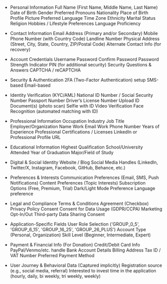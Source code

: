 - Personal Information
Full Name (First Name, Middle Name, Last Name)
Date of Birth
Gender
Preferred Pronouns
Nationality
Place of Birth
Profile Picture
Preferred Language
Time Zone
Ethnicity
Marital Status
Religion
Hobbies / Lifestyle Preferences
Language Proficiency

- Contact Information
Email Address (Primary and/or Secondary)
Mobile Phone Number (with Country Code)
Landline Number
Physical Address (Street, City, State, Country, ZIP/Postal Code)
Alternate Contact Info (for recovery)

- Account Credentials
Username
Password
Confirm Password
Password Strength Indicator
PIN (for additional security)
Security Questions & Answers
CAPTCHA / reCAPTCHA

- Security & Authentication
2FA (Two-Factor Authentication) setup
SMS-based
Email-based


- Identity Verification (KYC/AML)
National ID Number / Social Security Number
Passport Number
Driver’s License Number
Upload ID Document(s) (photo scan)
Selfie with ID
Video Verification
Face Recognition (automated matching with ID)

- Professional Information
Occupation
Industry
Job Title
Employer/Organization Name
Work Email
Work Phone Number
Years of Experience
Professional Certifications / Licenses
LinkedIn or Professional Profile URL

- Educational Information
Highest Qualification
School/University Attended
Year of Graduation
Major/Field of Study

- Digital & Social Identity
Website / Blog
Social Media Handles (LinkedIn, Twitter/X, Instagram, Facebook, GitHub, Behance, etc.)

- Preferences & Interests
Communication Preferences (Email, SMS, Push Notifications)
Content Preferences (Topic Interests)
Subscription Options (Free, Premium, Trial)
Dark/Light Mode Preference
Language preference

- Legal and Compliance
Terms & Conditions Agreement (Checkbox)
Privacy Policy Consent
Consent for Data Usage (GDPR/CCPA)
Marketing Opt-In/Out
Third-party Data Sharing Consent

- Application-Specific Fields
User Role Selection ('GROUP_0_5', 'GROUP_6_15', 'GROUP_16_25', 'GROUP_26_PLUS')
Account Type (Personal, Organization)
Skill Level (Beginner, Intermediate, Expert)


- Payment & Financial Info (For Donation)
Credit/Debit Card Info
PayPal/Venmo/etc. handle
Bank Account Details
Billing Address
Tax ID / VAT Number
Preferred Payment Method

- User Journey & Behavioral Data (Captured implicitly)
Registration source (e.g., social media, referral)
Interested to invest time in the application (hourly, daily, bi weekly, tri weekly, weekly)